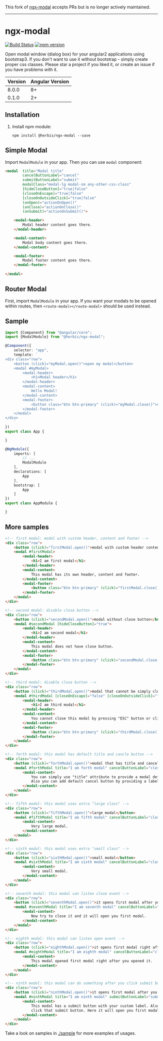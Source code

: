 This fork of [ngx-modal](https://github.com/pleerock/ngx-modal) accepts PRs but is no longer actively maintained. 
___
# ngx-modal

[![Build Status](https://travis-ci.org/Herbis/ngx-modal.svg?branch=master)](https://travis-ci.org/Herbis/ngx-modal)
[![npm version](https://img.shields.io/npm/v/@herbis/ngx-modal.svg)](https://www.npmjs.com/package/@herbis/ngx-modal)

Open modal window (dialog box) for your angular2 applications using bootstrap3. If you don't want to use it without bootstrap - simply create proper css classes. Please star a project if you liked it, or create an issue if you have problems with it.


| Version   | Angular Version |
|-----------|-----------------|
| 8.0.0     |         8+      |
| 0.1.0     |         2+      |

## Installation

1. Install npm module:
    
    `npm install @herbis/ngx-modal --save`


## Simple Modal

Import `ModalModule` in your app. Then you can use `modal` component:

```html
<modal  title="Modal title"
        cancelButtonLabel="cancel"
        submitButtonLabel="submit"
        modalClass="modal-lg modal-sm any-other-css-class"
        [hideCloseButton]="true|false"
        [closeOnEscape]="true|false"
        [closeOnOutsideClick]="true|false"
        (onOpen)="actionOnOpen()"
        (onClose)="actionOnClose()"
        (onSubmit)="actionOnSubmit()">

    <modal-header>
        Modal header content goes there.
    </modal-header>

    <modal-content>
        Modal body content goes there.
    </modal-content>

    <modal-footer>
        Modal footer content goes there.
    </modal-footer>
        
</modal>
```

## Router Modal

First, import `ModalModule` in your app.
If you want your modals to be opened within routes,
then `<route-modal></route-modal>` should be used instead.

## Sample

```typescript
import {Component} from "@angular/core";
import {ModalModule} from "@herbis/ngx-modal";

@Component({
    selector: "app",
    template: `
<div class="row">
    <button (click)="myModal.open()">open my modal</button>
    <modal #myModal>
        <modal-header>
            <h1>Modal header</h1>
        </modal-header>
        <modal-content>
            Hello Modal!
        </modal-content>
        <modal-footer>
            <button class="btn btn-primary" (click)="myModal.close()">close</button>
        </modal-footer>
    </modal>
</div>
    `
})
export class App {

}

@NgModule({
    imports: [
        // ...
        ModalModule
    ],
    declarations: [
        App
    ],
    bootstrap: [
        App
    ]
})
export class AppModule {

}
```

## More samples

```html
<!-- first modal: modal with custom header, content and footer -->
<div class="row">
    <button (click)="firstModal.open()">modal with custom header content and footer</button>
    <modal #firstModal>
        <modal-header>
            <h1>I am first modal</h1>
        </modal-header>
        <modal-content>
            This modal has its own header, content and footer.
        </modal-content>
        <modal-footer>
            <button class="btn btn-primary" (click)="firstModal.close()">okay!</button>
        </modal-footer>
    </modal>
</div>

<!-- second modal: disable close button -->
<div class="row">
    <button (click)="secondModal.open()">modal without close button</button>
    <modal #secondModal [hideCloseButton]="true">
        <modal-header>
            <h1>I am second modal</h1>
        </modal-header>
        <modal-content>
            This modal does not have close button.
        </modal-content>
        <modal-footer>
            <button class="btn btn-primary" (click)="secondModal.close()">okay!</button>
        </modal-footer>
    </modal>
</div>

<!-- third modal: disable close button -->
<div class="row">
    <button (click)="thirdModal.open()">modal that cannot be simply closed</button>
    <modal #thirdModal [closeOnEscape]="false" [closeOnOutsideClick]="false">
        <modal-header>
            <h1>I am third modal</h1>
        </modal-header>
        <modal-content>
            You cannot close this modal by pressing "ESC" button or clicking outside of the modal.
        </modal-content>
        <modal-footer>
            <button class="btn btn-primary" (click)="thirdModal.close()">okay!</button>
        </modal-footer>
    </modal>
</div>

<!-- forth modal: this modal has default title and cancle button -->
<div class="row">
    <button (click)="forthModal.open()">modal that has title and cancel button</button>
    <modal #forthModal title="I am forth modal" cancelButtonLabel="close it">
        <modal-content>
            You can simply use "title" attribute to provide a modal default header.<br/>
            Also you can add default cancel button by providing a label to it.
        </modal-content>
    </modal>
</div>

<!-- fifth modal: this modal uses extra "large class" -->
<div class="row">
    <button (click)="fifthModal.open()">large modal</button>
    <modal #fifthModal title="I am fifth modal" cancelButtonLabel="close it" modalClass="modal-lg">
        <modal-content>
            Very large modal.
        </modal-content>
    </modal>
</div>

<!-- sixth modal: this modal uses extra "small class" -->
<div class="row">
    <button (click)="sixthModal.open()">small modal</button>
    <modal #sixthModal title="I am sixth modal" cancelButtonLabel="close it" modalClass="modal-sm">
        <modal-content>
            Very small modal.
        </modal-content>
    </modal>
</div>

<!-- seventh modal: this modal can listen close event -->
<div class="row">
    <button (click)="seventhModal.open()">it opens first modal after you close it</button>
    <modal #seventhModal title="I am seventh modal" cancelButtonLabel="close it" (onClose)="firstModal.open()">
        <modal-content>
            Now try to close it and it will open you first modal.
        </modal-content>
    </modal>
</div>

<!-- eighth modal: this modal can listen open event -->
<div class="row">
    <button (click)="eighthModal.open()">it opens first modal right after you open it</button>
    <modal #eighthModal title="I am eighth modal" cancelButtonLabel="close it" (onOpen)="firstModal.open()">
        <modal-content>
            This modal opened first modal right after you opened it.
        </modal-content>
    </modal>
</div>

<!-- ninth modal: this modal can do something after you click submit button -->
<div class="row">
    <button (click)="ninthModal.open()">it opens first modal after you click submit button</button>
    <modal #ninthModal title="I am ninth modal" submitButtonLabel="submit" (onSubmit)="firstModal.open()">
        <modal-content>
            This modal has a submit button with your custom label. Also it can make an action after you
            click that submit button. Here it will open you first modal after you click submit.
        </modal-content>
    </modal>
</div>
```

Take a look on samples in [./sample](https://github.com/Herbis/ngx-modal/tree/master/sample) for more examples of
usages.
